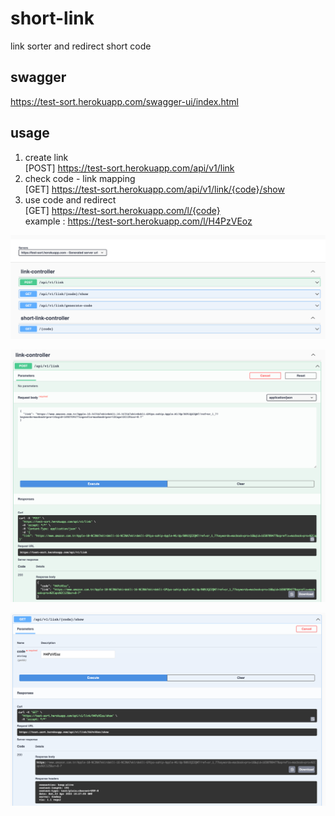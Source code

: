 # short-link
link sorter and redirect short code 

## swagger
https://test-sort.herokuapp.com/swagger-ui/index.html

## usage
1. create link \
    [POST] https://test-sort.herokuapp.com/api/v1/link
2. check code - link mapping \
    [GET] https://test-sort.herokuapp.com/api/v1/link/{code}/show
3. use code and redirect \
    [GET] https://test-sort.herokuapp.com/l/{code} \
    example : https://test-sort.herokuapp.com/l/H4PzVEoz

![](screenshots/swagger.png)

![](screenshots/create-link.png)

![](screenshots/check-link.png)